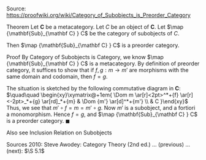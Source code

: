 # 

Source: https://proofwiki.org/wiki/Category_of_Subobjects_is_Preorder_Category



Theorem
Let $\mathbf C$ be a metacategory.
Let $C$ be an object of $\mathbf C$.
Let $\map {\mathbf{Sub}_{\mathbf C} } C$ be the category of subobjects of $C$.

Then $\map {\mathbf{Sub}_{\mathbf C} } C$ is a preorder category.


Proof
By Category of Subobjects is Category, we know $\map {\mathbf{Sub}_{\mathbf C} } C$ is a metacategory.
By definition of preorder category, it suffices to show that if $f, g: m \to m'$ are morphisms with the same domain and codomain, then $f = g$.

The situation is sketched by the following commutative diagram in $\mathbf C$:
$\quad\quad \begin{xy}\xymatrix@+1em{
\Dom m
\ar[r]<2pt>^*+{f}
\ar[r]<-2pt>_*+{g}
\ar[rd]_*+{m}
&
\Dom {m'}
\ar[d]^*+{m'}
\\
&
C
}\end{xy}$
Thus, we see that $m' \circ f = m = m' \circ g$.
Now $m'$ is a subobject, and a fortiori a monomorphism.
Hence $f = g$, and $\map {\mathbf{Sub}_{\mathbf C} } C$ is a preorder category.
$\blacksquare$


Also see
Inclusion Relation on Subobjects


Sources
2010: Steve Awodey: Category Theory (2nd ed.) ... (previous) ... (next): $\S 5.1$





